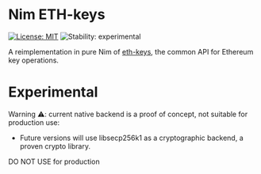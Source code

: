 # Nim ETH-keys

[![License: MIT](https://img.shields.io/badge/License-MIT-yellow.svg)](https://opensource.org/licenses/MIT)
![Stability: experimental](https://img.shields.io/badge/stability-experimental-orange.svg)

A reimplementation in pure Nim of [eth-keys](https://github.com/ethereum/eth-keys), the common API for Ethereum key operations.

# Experimental

Warning ⚠: current native backend is a proof of concept, not suitable for production use:
  - Future versions will use libsecp256k1 as a cryptographic backend, a proven crypto library.

DO NOT USE for production